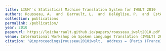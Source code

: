 ```yaml
---
title: LIUM''s Statistical Machine Translation System for IWSLT 2010
authors: Rousseau, A.  and  Barrault, L.  and  Deléglise, P.  and  Estève, Y.
collection: publications
permalink: /publication/
year: 2010
paperurl: https://loicbarrault.github.io/papers/rousseau_iwslt2010.pdf
venue: International Workshop on Spoken Language Translation (IWSLT) 2010
citation: "@inproceedings{rousseau2010iwslt,  address = {Paris (France)},  articletitle = {International Workshop on Spoken Language Translation (IWSLT) 2010},  author = {Rousseau, A.  and  Barrault, L.  and  Deléglise, P.  and  Estève, Y.},  booktitle = {International Workshop on Spoken Language Translation (IWSLT) 2010},  category = {ACTI},  city = {Paris},  country = {France},  forme = {ShortPaper},  month = {2-3 déc.},  title = {LIUM''s Statistical Machine Translation System for IWSLT 2010},  url = {https://loicbarrault.github.io/papers/rousseau_iwslt2010.pdf},  year = {2010} }  "
---
```

